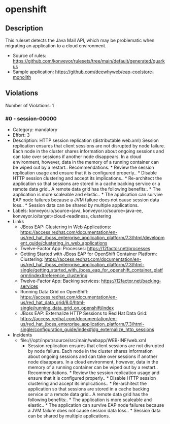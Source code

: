 # openshift
## Description
This ruleset detects the Java Mail API, which may be problematic when migrating an application to a cloud environment.
* Source of rules: https://github.com/konveyor/rulesets/tree/main/default/generated/quarkus
* Sample application: https://github.com/deewhyweb/eap-coolstore-monolith
## Violations
Number of Violations: 1
### #0 - session-00000
* Category: mandatory
* Effort: 3
* Description: HTTP session replication (distributable web.xml)
Session replication ensures that client sessions are not disrupted by node failure. Each node in the cluster shares information about ongoing sessions and can take over sessions if another node disappears. In a cloud environment, however, data in the memory of a running container can be wiped out by a restart.. Recommendations. * Review the session replication usage and ensure that it is configured properly.. * Disable HTTP session clustering and accept its implications.. * Re-architect the application so that sessions are stored in a cache backing service or a remote data grid.. A remote data grid has the following benefits:. * The application is more scaleable and elastic.. * The application can survive EAP node failures because a JVM failure does not cause session data loss.. * Session data can be shared by multiple applications.
* Labels: konveyor.io/source=java, konveyor.io/source=java-ee, konveyor.io/target=cloud-readiness, clustering
* Links
  * JBoss EAP: Clustering in Web Applications: https://access.redhat.com/documentation/en-us/red_hat_jboss_enterprise_application_platform/7.3/html/development_guide/clustering_in_web_applications
  * Twelve-Factor App: Processes: https://12factor.net/processes
  * Getting Started with JBoss EAP for OpenShift Container Platform: Clustering: https://access.redhat.com/documentation/en-us/red_hat_jboss_enterprise_application_platform/7.3/html-single/getting_started_with_jboss_eap_for_openshift_container_platform/index#reference_clustering
  * Twelve-Factor App: Backing services: https://12factor.net/backing-services
  * Running Data Grid on OpenShift: https://access.redhat.com/documentation/en-us/red_hat_data_grid/8.0/html-single/running_data_grid_on_openshift/index
  * JBoss EAP:  Externalize HTTP Sessions to Red Hat Data Grid: https://access.redhat.com/documentation/en-us/red_hat_jboss_enterprise_application_platform/7.3/html-single/configuration_guide/index#jdg_externalize_http_sessions
* Incidents
  * file:///opt/input/source/src/main/webapp/WEB-INF/web.xml
      * Session replication ensures that client sessions are not disrupted by node failure. Each node in the cluster shares information about ongoing sessions and can take over sessions if another node disappears. In a cloud environment, however, data in the memory of a running container can be wiped out by a restart.. Recommendations. * Review the session replication usage and ensure that it is configured properly.. * Disable HTTP session clustering and accept its implications.. * Re-architect the application so that sessions are stored in a cache backing service or a remote data grid.. A remote data grid has the following benefits:. * The application is more scaleable and elastic.. * The application can survive EAP node failures because a JVM failure does not cause session data loss.. * Session data can be shared by multiple applications.
